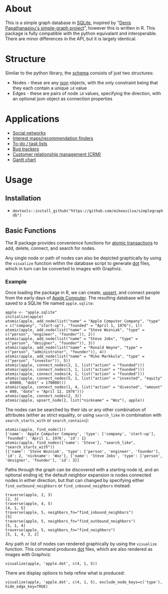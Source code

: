 # About

This is a simple graph database in [SQLite](https://www.sqlite.org/), inspired by "[Denis Papathanasiou's simple-graph project](https://github.com/dpapathanasiou/simple-graph)", however this is written in R.  This package is fully compatible with the python equivalant and interoperable.  There are minor differences in the API, but it is largely identical.

# Structure

Similar to the python library, the [schema](https://github.com/mikeasilva/simplegraphdb/blob/main/tests/schema.sql) consists of just two structures:

* Nodes - these are any [json](https://www.json.org/) objects, with the only constraint being that they each contain a unique `id` value 
* Edges - these are pairs of node `id` values, specifying the direction, with an optional json object as connection properties

# Applications

* [Social networks](https://en.wikipedia.org/wiki/Social_graph)
* [Interest maps/recommendation finders](https://en.wikipedia.org/wiki/Interest_graph)
* [To-do / task lists](https://en.wikipedia.org/wiki/Task_list)
* [Bug trackers](https://en.wikipedia.org/wiki/Open-source_software_development#Bug_trackers_and_task_lists)
* [Customer relationship management (CRM)](https://en.wikipedia.org/wiki/Customer_relationship_management)
* [Gantt chart](https://en.wikipedia.org/wiki/Gantt_chart)

# Usage

## Installation

  - `devtools::install_github("https://github.com/mikeasilva/simplegraphdb")`

## Basic Functions

The R package provides convenience functions for [atomic transactions](https://en.wikipedia.org/wiki/Atomicity_(database_systems)) to add, delete, connect, and search for nodes.

Any single node or path of nodes can also be depicted graphically by using the `visualize` function within the database script to generate [dot](https://graphviz.org/doc/info/lang.html) files, which in turn can be converted to images with Graphviz.

### Example

Once loading the package in R, we can create, [upsert](https://en.wiktionary.org/wiki/upsert), and connect people from the early days of [Apple Computer](https://en.wikipedia.org/wiki/Apple_Inc.). The resulting database will be saved to a SQLite file named `apple.sqlite`:

```
apple <- "apple.sqlite"
initialize(apple)
atomic(apple, add_node(list("name" = "Apple Computer Company", "type" = c("company", "start-up"), "founded" = "April 1, 1976"), 1))
atomic(apple, add_node(list("name" = "Steve Wozniak", "type" = c("person", "engineer", "founder")), 2))
atomic(apple, add_node(list("name" = "Steve Jobs", "type" = c("person", "designer", "founder")), 3))
atomic(apple, add_node(list("name" = "Ronald Wayne", "type" = c("person", "administrator", "founder")), 4))
atomic(apple, add_node(list("name" = "Mike Markkula", "type" = c("person", "investor")), 5))
atomic(apple, connect_nodes(2, 1, list("action" = "founded")))
atomic(apple, connect_nodes(3, 1, list("action" = "founded")))
atomic(apple, connect_nodes(4, 1, list("action" = "founded")))
atomic(apple, connect_nodes(5, 1, list("action" = "invested", "equity" = 80000, "debt" = 170000)))
atomic(apple, connect_nodes(1, 4, list("action" = "divested", "amount" = 800, "date" = "April 12, 1976")))
atomic(apple, connect_nodes(2, 3))
atomic(apple, upsert_node(2, list("nickname" = "Woz"), apple))
```

The nodes can be searched by their ids or any other combination of attributes (either as strict equality, or using `search_like` in combination with `search_starts_with` or `search_contains`):

```
atomic(apple, find_node(1))
{'name': 'Apple Computer Company', 'type': ['company', 'start-up'], 'founded': 'April 1, 1976', 'id': 1}
atomic(apple, find_nodes({'name': 'Steve'}, "search_like", "search_starts_with"))
[{'name': 'Steve Wozniak', 'type': ['person', 'engineer', 'founder'], 'id': 2, 'nickname': 'Woz'}, {'name': 'Steve Jobs', 'type': ['person', 'designer', 'founder'], 'id': 3}]
```

Paths through the graph can be discovered with a starting node id, and an optional ending id; the default neighbor expansion is nodes connected nodes in either direction, but that can changed by specifying either `find_outbound_neighbors` or `find_inbound_neighbors` instead:

```
traverse(apple, 2, 3)
[2, 3]
traverse(apple, 4, 5)
[4, 1, 5]
traverse(apple, 5, neighbors_fn="find_inbound_neighbors")
[5]
traverse(apple, 5, neighbors_fn="find_outbound_neighbors")
[5, 1, 4]
traverse(apple, 5, neighbors_fn="find_neighbors")
[5, 1, 4, 3, 2]
```

Any path or list of nodes can rendered graphically by using the `visualize` function. This command produces [dot](https://graphviz.org/doc/info/lang.html) files, which are also rendered as images with Graphviz:

```
visualize(apple, 'apple.dot', c(4, 1, 5))
```

There are display options to help refine what is produced:

```
visualize(apple, 'apple.dot', c(4, 1, 5), exclude_node_keys=c('type'), hide_edge_key=TRUE)
```
